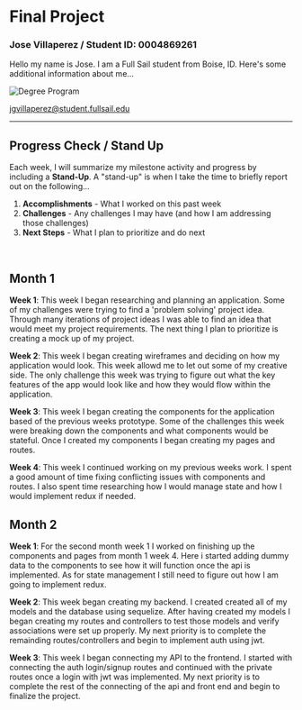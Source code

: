 # Final Project
### Jose Villaperez / Student ID: 0004869261
 Hello my name is Jose. I am a Full Sail student from Boise, ID. Here's some additional information about me...


![Degree Program](https://img.shields.io/badge/degree-web%20design%20%26%20development-blue.svg)&nbsp; 


jgvillaperez@student.fullsail.edu


---

## Progress Check / Stand Up
Each week, I will summarize my milestone activity and progress by including a **Stand-Up**. A "stand-up" is when I take the time to briefly report out on the following...

1. **Accomplishments** - What I worked on this past week
2. **Challenges** - Any challenges I may have (and how I am addressing those challenges)
3. **Next Steps** - What I plan to prioritize and do next 

<br>

## Month 1

**Week 1**: This week I began researching and planning an application. Some of my challenges were trying to find a 'problem solving' project idea. Through many iterations of project ideas I was able to find an idea that would meet my project requirements. The next thing I plan to prioritize is creating a mock up of my project.

**Week 2**: This week I began creating wireframes and deciding on how my application would look. This week allowd me to let out some of my creative side. The only challenge this week was trying to figure out what the key features of the app would look like and how they would flow within the application.   

**Week 3**: This week I began creating the components for the application based of the previous weeks prototype. Some of the challenges this week were breaking down the components and what components would be stateful. Once I created my components I began creating my pages and routes.

**Week 4**: This week I continued working on my previous weeks work. I spent a good amount of time fixing conflicting issues with components and routes. I also spent time researching how I would manage state and how I would implement redux if needed.

## Month 2

**Week 1**: For the second month week 1 I worked on finishing up the components and pages from month 1 week 4. Here i started adding dummy data to the components to see how it will function once the api is implemented. As for state management I still need to figure out how I am going to implement redux.

**Week 2**: This week began creating my backend. I created created all of my models and the database using sequelize. After having created my models I began creating my routes and controllers to test those models and verify associations were set up properly. My next priority is to complete the remainding routes/controllers and begin to implement auth using jwt.

**Week 3**: This week I began connecting my API to the frontend. I started with connecting the auth login/signup routes and continued with the private routes once a login with jwt was implemented. My next priority is to complete the rest of the connecting of the api and front end and begin to finalize the project.